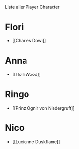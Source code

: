 Liste aller Player Character

# Flori
- [[Charles Dowi]]

# Anna
- [[Holli Wood]]

# Ringo
- [[Prinz Ognir von Niedergruft]]

# Nico
- [[Lucienne Duskflame]]
